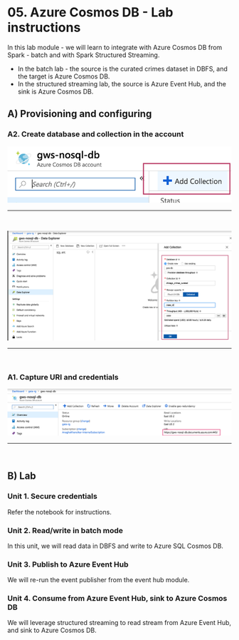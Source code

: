 # 05. Azure Cosmos DB - Lab instructions

In this lab module - we will learn to integrate with Azure Cosmos DB from Spark - batch and with Spark Structured Streaming.  
- In the batch lab - the source is the curated crimes dataset in DBFS, and the target is Azure Cosmos DB.<br>
- In the structured streaming lab, the source is Azure Event Hub, and the sink is Azure Cosmos DB.<br>


## A) Provisioning and configuring
### A2. Create database and collection in the account
![1-cosmos-db](../../../images/6-cosmos-db/3.png)
<br>
<hr>
<br>

![2-cosmos-db](../../../images/6-cosmos-db/4.png)
<br>
<hr>
<br>

### A1. Capture URI and credentials
![3-cosmos-db](../../../images/6-cosmos-db/5.png)
<br>
<hr>
<br>

## B) Lab

### Unit 1. Secure credentials
Refer the notebook for instructions.

### Unit 2. Read/write in batch mode 
In this unit, we will read data in DBFS and write to Azure SQL Cosmos DB.<br>

### Unit 3. Publish to Azure Event Hub
We will re-run the event publisher from the event hub module.

### Unit 4. Consume from Azure Event Hub, sink to Azure Cosmos DB
We will leverage structured streaming to read stream from Azure Event Hub, and sink to Azure Cosmos DB.


